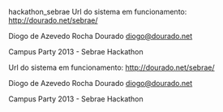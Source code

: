 hackathon_sebrae
Url do sistema em funcionamento: http://dourado.net/sebrae/

Diogo de Azevedo Rocha Dourado diogo@dourado.net

Campus Party 2013 - Sebrae Hackathon

Url do sistema em funcionamento:
http://dourado.net/sebrae/

Diogo de Azevedo Rocha Dourado
diogo@dourado.net

Campus Party 2013 - Sebrae Hackathon
